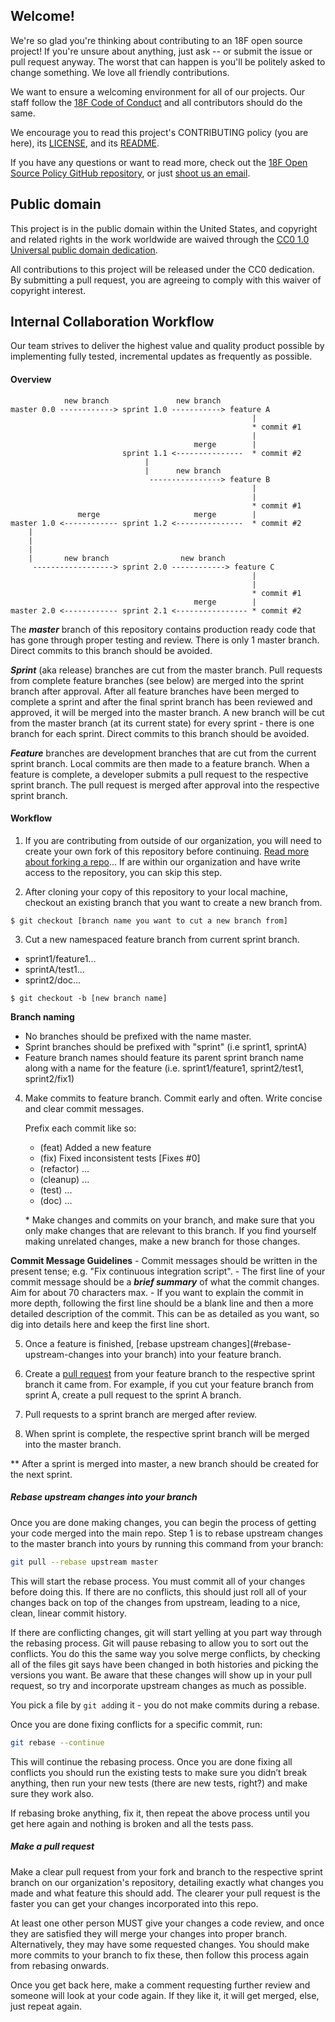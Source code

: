 ## Welcome!

We're so glad you're thinking about contributing to an 18F open source project! If you're unsure about anything, just ask -- or submit the issue or pull request anyway. The worst that can happen is you'll be politely asked to change something. We love all friendly contributions.

We want to ensure a welcoming environment for all of our projects. Our staff follow the [18F Code of Conduct](https://github.com/18F/code-of-conduct/blob/master/code-of-conduct.md) and all contributors should do the same.

We encourage you to read this project's CONTRIBUTING policy (you are here), its [LICENSE](LICENSE.md), and its [README](README.md).

If you have any questions or want to read more, check out the [18F Open Source Policy GitHub repository]( https://github.com/18f/open-source-policy), or just [shoot us an email](mailto:18f@gsa.gov).

## Public domain

This project is in the public domain within the United States, and
copyright and related rights in the work worldwide are waived through
the [CC0 1.0 Universal public domain dedication](https://creativecommons.org/publicdomain/zero/1.0/).

All contributions to this project will be released under the CC0
dedication. By submitting a pull request, you are agreeing to comply
with this waiver of copyright interest.

## Internal Collaboration Workflow

Our team strives to deliver the highest value and quality product possible by implementing fully tested, incremental updates as frequently as possible.


#### Overview

```
            new branch               new branch
master 0.0 ------------> sprint 1.0 -----------> feature A         
                                                      |
                                                      * commit #1
                                                      |
                                         merge        |
                         sprint 1.1 <---------------  * commit #2
                              |
                              |      new branch        
                               ----------------> feature B              
                                                      |
                                                      |
                                                      * commit #1
               merge                     merge        |
master 1.0 <------------ sprint 1.2 <---------------  * commit #2
    |
    |
    |
    |       new branch                new branch
     ------------------> sprint 2.0 ------------> feature C
                                                      |  
                                                      |  
                                                      * commit #1
                                         merge        |
master 2.0 <------------ sprint 2.1 <---------------- * commit #2

```
The ***master*** branch of this repository contains production ready code that has gone through proper testing and review. There is only 1 master branch. Direct commits to this branch should be avoided.

***Sprint*** (aka release) branches are cut from the master branch. Pull requests from complete feature branches (see below) are merged into the sprint branch after approval. After all feature branches have been merged to complete a sprint and after the final sprint branch has been reviewed and approved, it will be merged into the master branch. A new branch will be cut from the master branch (at its current state) for every sprint - there is one branch for each sprint. Direct commits to this branch should be avoided.

***Feature*** branches are development branches that are cut from the current sprint branch. Local commits are then made to a feature branch. When a feature is complete, a developer submits a pull request to the respective sprint branch. The pull request is merged after approval into the respective sprint branch.

#### Workflow

1. If you are contributing from outside of our organization, you will need to create your own fork of this repository before continuing. [Read more about forking a repo](https://help.github.com/articles/fork-a-repo/)... If are within our organization and have write access to the repository, you can skip this step.

2. After cloning your copy of this repository to your local machine, checkout an existing branch that you want to create a new branch from.

  ```
  $ git checkout [branch name you want to cut a new branch from]
  ```

3. Cut a new namespaced feature branch from current sprint branch.

  - sprint1/feature1...
  - sprintA/test1...
  - sprint2/doc...

  ```
  $ git checkout -b [new branch name]

  ```

  **Branch naming**

  - No branches should be prefixed with the name master.
  - Sprint branches should be prefixed with "sprint" (i.e sprint1, sprintA)
  - Feature branch names should feature its parent sprint branch name along with a name for the feature (i.e. sprint1/feature1, sprint2/test1, sprint2/fix1)
  
4. Make commits to feature branch. Commit early and often. Write concise and clear commit messages.

    Prefix each commit like so:
    - (feat) Added a new feature
    - (fix) Fixed inconsistent tests [Fixes #0]
    - (refactor) ...
    - (cleanup) ...
    - (test) ...
    - (doc) ...

    \* Make changes and commits on your branch, and make sure that you
    only make changes that are relevant to this branch. If you find
    yourself making unrelated changes, make a new branch for those
    changes.

  **Commit Message Guidelines**
      - Commit messages should be written in the present tense; e.g. "Fix continuous
        integration script".
      - The first line of your commit message should be a ***brief summary*** of what the
        commit changes. Aim for about 70 characters max.
      - If you want to explain the commit in more depth, following the first line should
        be a blank line and then a more detailed description of the commit. This can be
        as detailed as you want, so dig into details here and keep the first line short.

5. Once a feature is finished, [rebase upstream changes](#rebase-upstream-changes into your branch) into your feature branch.

6. Create a [pull request](#make-a-pull-request) from your feature branch to the respective sprint branch it came from. For example, if you cut your feature branch from sprint A, create a pull request to the sprint A branch.
7. Pull requests to a sprint branch are merged after review.
8. When sprint is complete, the respective sprint branch will be merged into the master branch.

\*\* After a sprint is merged into master, a new branch should be created for the next sprint.

##### Rebase upstream changes into your branch

Once you are done making changes, you can begin the process of getting
your code merged into the main repo. Step 1 is to rebase upstream
changes to the master branch into yours by running this command
from your branch:

```bash
git pull --rebase upstream master
```

This will start the rebase process. You must commit all of your changes
before doing this. If there are no conflicts, this should just roll all
of your changes back on top of the changes from upstream, leading to a
nice, clean, linear commit history.

If there are conflicting changes, git will start yelling at you part way
through the rebasing process. Git will pause rebasing to allow you to sort
out the conflicts. You do this the same way you solve merge conflicts,
by checking all of the files git says have been changed in both histories
and picking the versions you want. Be aware that these changes will show
up in your pull request, so try and incorporate upstream changes as much
as possible.

You pick a file by `git add`ing it - you do not make commits during a
rebase.

Once you are done fixing conflicts for a specific commit, run:

```bash
git rebase --continue
```

This will continue the rebasing process. Once you are done fixing all
conflicts you should run the existing tests to make sure you didn’t break
anything, then run your new tests (there are new tests, right?) and
make sure they work also.

If rebasing broke anything, fix it, then repeat the above process until
you get here again and nothing is broken and all the tests pass.

##### Make a pull request

Make a clear pull request from your fork and branch to the respective sprint branch on our organization's repository, detailing exactly what changes you made and what feature this should add. The clearer your pull request is the faster you can get your changes incorporated into this repo.

At least one other person MUST give your changes a code review, and once
they are satisfied they will merge your changes into proper branch. Alternatively,
they may have some requested changes. You should make more commits to your
branch to fix these, then follow this process again from rebasing onwards.

Once you get back here, make a comment requesting further review and
someone will look at your code again. If they like it, it will get merged,
else, just repeat again.
